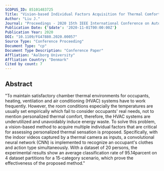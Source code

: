```yaml
---
SCOPUS_ID: 85101483725
Title: "Vision-based Individual Factors Acquisition for Thermal Comfort Assessment in a Built Environment"
Author: "Liu J."
Journal: "Proceedings - 2020 15th IEEE International Conference on Automatic Face and Gesture Recognition, FG 2020"
Publication Date: {'$date': '2020-11-01T00:00:00Z'}
Publication Year: 2020
DOI: "10.1109/FG47880.2020.00057"
Source Type: "Conference Proceeding"
Document Type: "cp"
Document Type Description: "Conference Paper"
Affliation: "Aalborg University"
Affliation Country: "Denmark"
Cited by count: 7
---
```


## Abstract
"To maintain satisfactory chamber thermal environments for occupants, heating, ventilation and air conditioning (HVAC) systems have to work frequently. However, the room conditions especially the temperatures are usually set empirically which fail to consider occupants' real needs, not to mention personalized thermal comfort, therefore, the HVAC systems are underutilized and unavoidably induce energy waste. To solve this problem, a vision-based method to acquire multiple individual factors that are critical for assessing personalized thermal sensation is proposed. Specifically, with the indoor videos captured by a thermal camera as inputs, a convolutional neural network (CNN) is implemented to recognize an occupant's clothes and action type simultaneously. With a dataset of 20 persons, the experimental results show an average classification rate of 95.14parcent on 4 dataset partitions for a 15-category scenario, which prove the effectiveness of the proposed method."
